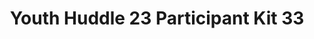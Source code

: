 ---
title: Youth Huddle 23 Participant Kit 33
redirect_to: https://drive.google.com/drive/folders/1Kp-GzSj0qGOJDBQJxNpnv71kAnJ2YAEP?usp=share_link
redirect_from: 
  - /YH23Kit-EliseSantos
  - /yh23kit-elisesantos
---